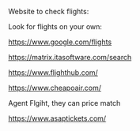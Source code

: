 Website to check flights:

Look for flights on your own:

https://www.google.com/flights

https://matrix.itasoftware.com/search

https://www.flighthub.com/

https://www.cheapoair.com/


Agent Flgiht, they can price match

https://www.asaptickets.com/